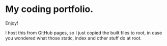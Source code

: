 # My coding portfolio.

Enjoy!

I host this from GitHub pages, so I just copied the built files to root, in case you wondered what those static, index and other stuff do at root.